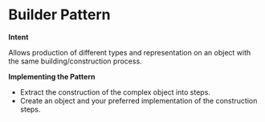 # Builder Pattern

  __Intent__

  Allows production of different types and representation on an object with
  the same building/construction process.


  __Implementing the Pattern__
  * Extract the construction of the complex object into steps.
  * Create an object and your preferred implementation of the construction steps.

